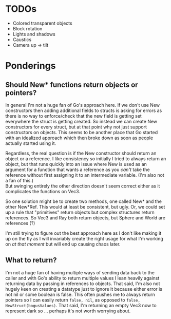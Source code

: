 TODOs
=====

* Colored transparent objects
* Block rotation
* Lights and shadows
* Caustics
* Camera up -> tilt

Ponderings
==========

Should New* functions return objects or pointers?
-------------------------------------------------

In general I'm not a huge fan of Go's approach here.  If we don't use New constructors
then adding additional fields to structs is asking for errors as there is no way to
enforce/check that the new field is getting set everywhere the struct is getting created.
So instead we can create New constructors for every struct, but at that point why not
just support constructors on objects.  This seems to be another place that Go started with
an idealized approach which then broke down as soon as people actually started using it.

Regardless, the real question is if the New constructor should return an object or
a reference.  I like consistency so initially I tried to always return an object, 
but that runs quickly into an issue where New is used as an argument for a 
function that wants a reference as you _can't_ take the reference without first
assigning it to an intermediate variable.  (I'm also not a fan of this.)  
But swinging entirely the other direction doesn't seem correct either as it 
complicates the functions on Vec3.  

So one solution might be to create two methods, one called New* and the other
New*Ref.  This would at least be consistent, but ugly.  Or, we could set up
a rule that "primitives" return objects but complex structures return references.
So Vec3 and Ray both return objects, but Sphere and World are references (?)

I'm still trying to figure out the best approach here as I don't like making it up
on the fly as I will invariably create the right usage for what I'm working on 
_at that moment_ but will end up causing chaos later.


What to return?
---------------

I'm not a huge fan of having multiple ways of sending data back to the caller and 
with Go's ability to return multiple values I lean heavily against returning data
by passing in references to objects.  That said, I'm also not hugely keen on creating
a datatype just to ignore it because either error is not nil or some boolean is false.
This often pushes me to always return pointers so I can easily return 
`false, nil`, as opposed to `false, NewStruct(bogusValues)`.  That said, I'm 
returning an empty Vec3 now to represent dark so ... perhaps it's not worth 
worrying about.